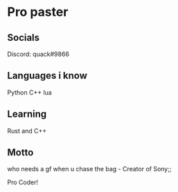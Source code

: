 # Pro paster
## Socials
Discord: quack#9866
## Languages i know 
Python C++ lua
## Learning
Rust and C++
## Motto
who needs a gf when u chase the bag - Creator of Sony;;


Pro Coder!
